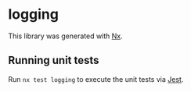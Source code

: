 # logging

This library was generated with [Nx](https://nx.dev).

## Running unit tests

Run `nx test logging` to execute the unit tests via [Jest](https://jestjs.io).

